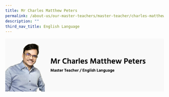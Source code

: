 ```yaml
---
title: Mr Charles Matthew Peters
permalink: /about-us/our-master-teachers/master-teacher/charles-matthew-peters/
description: ""
third_nav_title: English Language
---
```

![](/images/Mr%20Charles%20Matthew%20Peters.png)